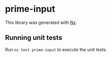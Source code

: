 # prime-input

This library was generated with [Nx](https://nx.dev).

## Running unit tests

Run `nx test prime-input` to execute the unit tests.
